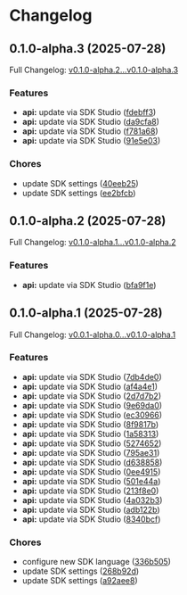 # Changelog

## 0.1.0-alpha.3 (2025-07-28)

Full Changelog: [v0.1.0-alpha.2...v0.1.0-alpha.3](https://github.com/nextbillion-ai/nextbillion-sdk-python/compare/v0.1.0-alpha.2...v0.1.0-alpha.3)

### Features

* **api:** update via SDK Studio ([fdebff3](https://github.com/nextbillion-ai/nextbillion-sdk-python/commit/fdebff37e07c6ce430ffc149cad2b55e9e967f8c))
* **api:** update via SDK Studio ([da9cfa8](https://github.com/nextbillion-ai/nextbillion-sdk-python/commit/da9cfa87ba2121209f66f7ef25f3e863bf147da7))
* **api:** update via SDK Studio ([f781a68](https://github.com/nextbillion-ai/nextbillion-sdk-python/commit/f781a68a66acf68b2d5cdd1698f0856e6b35dfae))
* **api:** update via SDK Studio ([91e5e03](https://github.com/nextbillion-ai/nextbillion-sdk-python/commit/91e5e03cb19ee39d96607e598e70b0799fb60c87))


### Chores

* update SDK settings ([40eeb25](https://github.com/nextbillion-ai/nextbillion-sdk-python/commit/40eeb25fb398c97eba062957bfca9e9883d163f6))
* update SDK settings ([ee2bfcb](https://github.com/nextbillion-ai/nextbillion-sdk-python/commit/ee2bfcb9f1926c490d13393c9e3683c3d11e1b6d))

## 0.1.0-alpha.2 (2025-07-28)

Full Changelog: [v0.1.0-alpha.1...v0.1.0-alpha.2](https://github.com/nextbillion-ai/nextbillion-sdk-python/compare/v0.1.0-alpha.1...v0.1.0-alpha.2)

### Features

* **api:** update via SDK Studio ([bfa9f1e](https://github.com/nextbillion-ai/nextbillion-sdk-python/commit/bfa9f1e2268d60eef0186e7a369e76e1c892d45c))

## 0.1.0-alpha.1 (2025-07-28)

Full Changelog: [v0.0.1-alpha.0...v0.1.0-alpha.1](https://github.com/nextbillion-ai/nextbillion-sdk-python/compare/v0.0.1-alpha.0...v0.1.0-alpha.1)

### Features

* **api:** update via SDK Studio ([7db4de0](https://github.com/nextbillion-ai/nextbillion-sdk-python/commit/7db4de05d06d2e0b4d9a2cb5d936a8d594fbd45e))
* **api:** update via SDK Studio ([af4a4e1](https://github.com/nextbillion-ai/nextbillion-sdk-python/commit/af4a4e1dcb35063fe690209d09488a3bcbbf6f2a))
* **api:** update via SDK Studio ([2d7d7b2](https://github.com/nextbillion-ai/nextbillion-sdk-python/commit/2d7d7b2544ecd70b6c3f1e74c8c5f4760527da24))
* **api:** update via SDK Studio ([9e69da0](https://github.com/nextbillion-ai/nextbillion-sdk-python/commit/9e69da05cb56954600f26c7efdce4112d41bb982))
* **api:** update via SDK Studio ([ec30966](https://github.com/nextbillion-ai/nextbillion-sdk-python/commit/ec30966e6cefe4e47042eacb31245d78823097ac))
* **api:** update via SDK Studio ([8f9817b](https://github.com/nextbillion-ai/nextbillion-sdk-python/commit/8f9817b249e2c335388eea2b207b2aec073aa483))
* **api:** update via SDK Studio ([1a58313](https://github.com/nextbillion-ai/nextbillion-sdk-python/commit/1a58313f88a98541eecda1f732051f3ed3cf9985))
* **api:** update via SDK Studio ([5274652](https://github.com/nextbillion-ai/nextbillion-sdk-python/commit/52746522fe2999bf34af34c00fac0067bbf5f497))
* **api:** update via SDK Studio ([795ae31](https://github.com/nextbillion-ai/nextbillion-sdk-python/commit/795ae3119cec0b342a22d793438a53f6302106d8))
* **api:** update via SDK Studio ([d638858](https://github.com/nextbillion-ai/nextbillion-sdk-python/commit/d6388586d5b849960b556a1ef17befe104af10e8))
* **api:** update via SDK Studio ([0ee4915](https://github.com/nextbillion-ai/nextbillion-sdk-python/commit/0ee4915c4fa9356adfe99abdf4fce1f77cdb515f))
* **api:** update via SDK Studio ([501e44a](https://github.com/nextbillion-ai/nextbillion-sdk-python/commit/501e44ad9e7a7dac6ef6815d44749bbfd251520b))
* **api:** update via SDK Studio ([213f8e0](https://github.com/nextbillion-ai/nextbillion-sdk-python/commit/213f8e058c7bbd97aaa536d01090ae5a6fa49cc4))
* **api:** update via SDK Studio ([4a032b3](https://github.com/nextbillion-ai/nextbillion-sdk-python/commit/4a032b347dcf068449f7e950ff9dda83899ff59d))
* **api:** update via SDK Studio ([adb122b](https://github.com/nextbillion-ai/nextbillion-sdk-python/commit/adb122b947a235f8775404a7f852c0d91015dff3))
* **api:** update via SDK Studio ([8340bcf](https://github.com/nextbillion-ai/nextbillion-sdk-python/commit/8340bcf8e4ba9b769f79788bf77ec50529825e1e))


### Chores

* configure new SDK language ([336b505](https://github.com/nextbillion-ai/nextbillion-sdk-python/commit/336b505ae05e26842d3fdd2518c253001bc21d02))
* update SDK settings ([268b92d](https://github.com/nextbillion-ai/nextbillion-sdk-python/commit/268b92dcc2db9bb16f7e777b4a1c4b1bedad965b))
* update SDK settings ([a92aee8](https://github.com/nextbillion-ai/nextbillion-sdk-python/commit/a92aee8914855da3fa259d31e81de56291c536a0))
